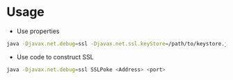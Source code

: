 
# Usage


* Use properties

```bash
java -Djavax.net.debug=ssl -Djavax.net.ssl.keyStore=/path/to/keystore.jks -Djavax.net.ssl.keyStorePassword=<key store password> -Djavax.net.ssl.trustStore=/path/to/server/ca/keystore SSLPoke <Address> <port>
```

* Use code to construct SSL

```bash
java -Djavax.net.debug=ssl SSLPoke <Address> <port>
```